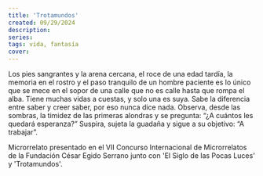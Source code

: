 ```yaml
---
title: 'Trotamundos'
created: 09/29/2024
description:
series:
tags: vida, fantasía
cover:
---
```


Los pies sangrantes y la arena cercana, el roce de una edad tardía, la memoria en el rostro y el paso tranquilo de un hombre paciente es lo único que se mece en el sopor de una calle que no es calle hasta que rompa el alba. Tiene muchas vidas a cuestas, y solo una es suya. Sabe la diferencia entre saber y creer saber, por eso nunca dice nada. Observa, desde las sombras, la timidez de las primeras alondras y se pregunta: “¿A cuántos les quedará esperanza?” Suspira, sujeta la guadaña y sigue a su objetivo: “A trabajar”.

Microrrelato presentado en el VII Concurso Internacional de Microrrelatos de la Fundación César Egido Serrano junto con 'El Siglo de las Pocas Luces' y 'Trotamundos'.
